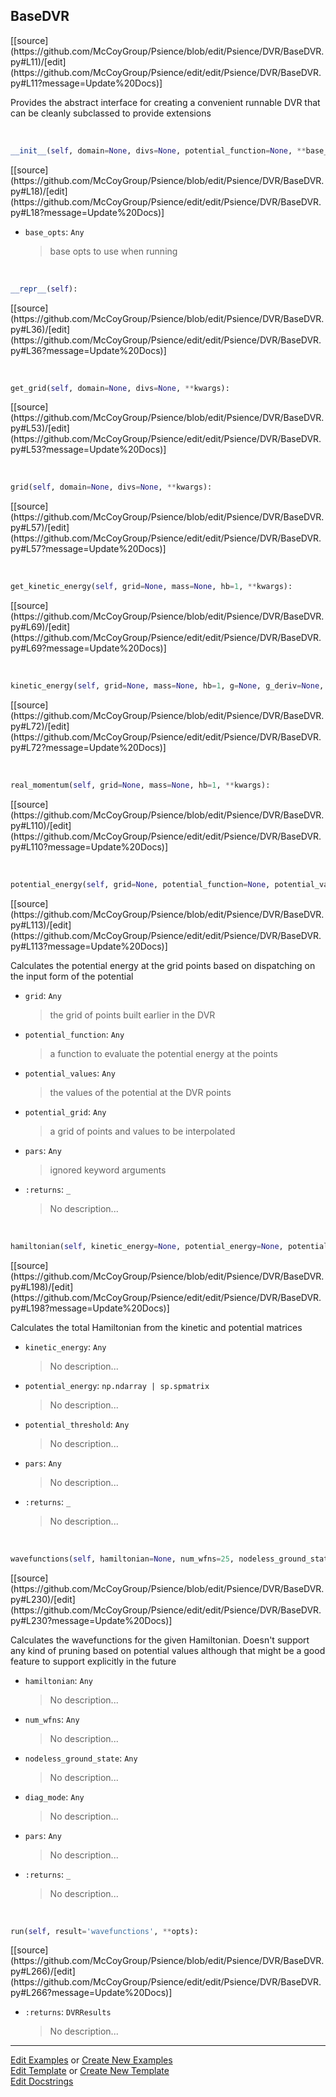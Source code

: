 ## <a id="Psience.DVR.BaseDVR.BaseDVR">BaseDVR</a> 
<div class="docs-source-link" markdown="1">
[[source](https://github.com/McCoyGroup/Psience/blob/edit/Psience/DVR/BaseDVR.py#L11)/[edit](https://github.com/McCoyGroup/Psience/edit/edit/Psience/DVR/BaseDVR.py#L11?message=Update%20Docs)]
</div>

Provides the abstract interface for creating a
convenient runnable DVR that can be cleanly subclassed to provide
extensions

<a id="Psience.DVR.BaseDVR.BaseDVR.__init__" class="docs-object-method">&nbsp;</a> 
```python
__init__(self, domain=None, divs=None, potential_function=None, **base_opts): 
```
<div class="docs-source-link" markdown="1">
[[source](https://github.com/McCoyGroup/Psience/blob/edit/Psience/DVR/BaseDVR.py#L18)/[edit](https://github.com/McCoyGroup/Psience/edit/edit/Psience/DVR/BaseDVR.py#L18?message=Update%20Docs)]
</div>


- `base_opts`: `Any`
    >base opts to use when running

<a id="Psience.DVR.BaseDVR.BaseDVR.__repr__" class="docs-object-method">&nbsp;</a> 
```python
__repr__(self): 
```
<div class="docs-source-link" markdown="1">
[[source](https://github.com/McCoyGroup/Psience/blob/edit/Psience/DVR/BaseDVR.py#L36)/[edit](https://github.com/McCoyGroup/Psience/edit/edit/Psience/DVR/BaseDVR.py#L36?message=Update%20Docs)]
</div>

<a id="Psience.DVR.BaseDVR.BaseDVR.get_grid" class="docs-object-method">&nbsp;</a> 
```python
get_grid(self, domain=None, divs=None, **kwargs): 
```
<div class="docs-source-link" markdown="1">
[[source](https://github.com/McCoyGroup/Psience/blob/edit/Psience/DVR/BaseDVR.py#L53)/[edit](https://github.com/McCoyGroup/Psience/edit/edit/Psience/DVR/BaseDVR.py#L53?message=Update%20Docs)]
</div>

<a id="Psience.DVR.BaseDVR.BaseDVR.grid" class="docs-object-method">&nbsp;</a> 
```python
grid(self, domain=None, divs=None, **kwargs): 
```
<div class="docs-source-link" markdown="1">
[[source](https://github.com/McCoyGroup/Psience/blob/edit/Psience/DVR/BaseDVR.py#L57)/[edit](https://github.com/McCoyGroup/Psience/edit/edit/Psience/DVR/BaseDVR.py#L57?message=Update%20Docs)]
</div>

<a id="Psience.DVR.BaseDVR.BaseDVR.get_kinetic_energy" class="docs-object-method">&nbsp;</a> 
```python
get_kinetic_energy(self, grid=None, mass=None, hb=1, **kwargs): 
```
<div class="docs-source-link" markdown="1">
[[source](https://github.com/McCoyGroup/Psience/blob/edit/Psience/DVR/BaseDVR.py#L69)/[edit](https://github.com/McCoyGroup/Psience/edit/edit/Psience/DVR/BaseDVR.py#L69?message=Update%20Docs)]
</div>

<a id="Psience.DVR.BaseDVR.BaseDVR.kinetic_energy" class="docs-object-method">&nbsp;</a> 
```python
kinetic_energy(self, grid=None, mass=None, hb=1, g=None, g_deriv=None, **kwargs): 
```
<div class="docs-source-link" markdown="1">
[[source](https://github.com/McCoyGroup/Psience/blob/edit/Psience/DVR/BaseDVR.py#L72)/[edit](https://github.com/McCoyGroup/Psience/edit/edit/Psience/DVR/BaseDVR.py#L72?message=Update%20Docs)]
</div>

<a id="Psience.DVR.BaseDVR.BaseDVR.real_momentum" class="docs-object-method">&nbsp;</a> 
```python
real_momentum(self, grid=None, mass=None, hb=1, **kwargs): 
```
<div class="docs-source-link" markdown="1">
[[source](https://github.com/McCoyGroup/Psience/blob/edit/Psience/DVR/BaseDVR.py#L110)/[edit](https://github.com/McCoyGroup/Psience/edit/edit/Psience/DVR/BaseDVR.py#L110?message=Update%20Docs)]
</div>

<a id="Psience.DVR.BaseDVR.BaseDVR.potential_energy" class="docs-object-method">&nbsp;</a> 
```python
potential_energy(self, grid=None, potential_function=None, potential_values=None, potential_grid=None, **pars): 
```
<div class="docs-source-link" markdown="1">
[[source](https://github.com/McCoyGroup/Psience/blob/edit/Psience/DVR/BaseDVR.py#L113)/[edit](https://github.com/McCoyGroup/Psience/edit/edit/Psience/DVR/BaseDVR.py#L113?message=Update%20Docs)]
</div>

Calculates the potential energy at the grid points based
        on dispatching on the input form of the potential
- `grid`: `Any`
    >the grid of points built earlier in the DVR
- `potential_function`: `Any`
    >a function to evaluate the potential energy at the points
- `potential_values`: `Any`
    >the values of the potential at the DVR points
- `potential_grid`: `Any`
    >a grid of points and values to be interpolated
- `pars`: `Any`
    >ignored keyword arguments
- `:returns`: `_`
    >No description...

<a id="Psience.DVR.BaseDVR.BaseDVR.hamiltonian" class="docs-object-method">&nbsp;</a> 
```python
hamiltonian(self, kinetic_energy=None, potential_energy=None, potential_threshold=None, **pars): 
```
<div class="docs-source-link" markdown="1">
[[source](https://github.com/McCoyGroup/Psience/blob/edit/Psience/DVR/BaseDVR.py#L198)/[edit](https://github.com/McCoyGroup/Psience/edit/edit/Psience/DVR/BaseDVR.py#L198?message=Update%20Docs)]
</div>

Calculates the total Hamiltonian from the kinetic and potential matrices
- `kinetic_energy`: `Any`
    >No description...
- `potential_energy`: `np.ndarray | sp.spmatrix`
    >No description...
- `potential_threshold`: `Any`
    >No description...
- `pars`: `Any`
    >No description...
- `:returns`: `_`
    >No description...

<a id="Psience.DVR.BaseDVR.BaseDVR.wavefunctions" class="docs-object-method">&nbsp;</a> 
```python
wavefunctions(self, hamiltonian=None, num_wfns=25, nodeless_ground_state=False, diag_mode=None, **pars): 
```
<div class="docs-source-link" markdown="1">
[[source](https://github.com/McCoyGroup/Psience/blob/edit/Psience/DVR/BaseDVR.py#L230)/[edit](https://github.com/McCoyGroup/Psience/edit/edit/Psience/DVR/BaseDVR.py#L230?message=Update%20Docs)]
</div>

Calculates the wavefunctions for the given Hamiltonian.
        Doesn't support any kind of pruning based on potential values although that might be a good feature
        to support explicitly in the future
- `hamiltonian`: `Any`
    >No description...
- `num_wfns`: `Any`
    >No description...
- `nodeless_ground_state`: `Any`
    >No description...
- `diag_mode`: `Any`
    >No description...
- `pars`: `Any`
    >No description...
- `:returns`: `_`
    >No description...

<a id="Psience.DVR.BaseDVR.BaseDVR.run" class="docs-object-method">&nbsp;</a> 
```python
run(self, result='wavefunctions', **opts): 
```
<div class="docs-source-link" markdown="1">
[[source](https://github.com/McCoyGroup/Psience/blob/edit/Psience/DVR/BaseDVR.py#L266)/[edit](https://github.com/McCoyGroup/Psience/edit/edit/Psience/DVR/BaseDVR.py#L266?message=Update%20Docs)]
</div>


- `:returns`: `DVRResults`
    >No description...



___

[Edit Examples](https://github.com/McCoyGroup/Psience/edit/gh-pages/ci/examples/ci/docs/Psience/DVR/BaseDVR/BaseDVR.md) or 
[Create New Examples](https://github.com/McCoyGroup/Psience/new/gh-pages/?filename=ci/examples/ci/docs/Psience/DVR/BaseDVR/BaseDVR.md) <br/>
[Edit Template](https://github.com/McCoyGroup/Psience/edit/gh-pages/ci/docs/ci/docs/Psience/DVR/BaseDVR/BaseDVR.md) or 
[Create New Template](https://github.com/McCoyGroup/Psience/new/gh-pages/?filename=ci/docs/templates/ci/docs/Psience/DVR/BaseDVR/BaseDVR.md) <br/>
[Edit Docstrings](https://github.com/McCoyGroup/Psience/edit/edit/Psience/DVR/BaseDVR.py#L11?message=Update%20Docs)
